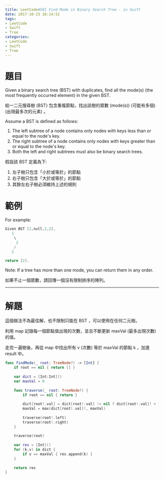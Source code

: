 ```yaml
---
title: LeetCode#501 Find Mode in Binary Search Tree - in Swift
date: 2017-10-23 16:14:51
tags:
- LeetCode
- Swift
- Tree
categories:
- LeetCode
- Swift
- Tree
---
```


# 題目
Given a binary search tree (BST) with duplicates, find all the mode(s) (the most frequently occurred element) in the given BST.

給一二元搜尋樹 (BST) 包含重複節點，找出該樹的眾數 (mode(s)) (可能有多個) (出現最多次的元素) 。

Assume a BST is defined as follows:

1. The left subtree of a node contains only nodes with keys less than or equal to the node's key.
2. The right subtree of a node contains only nodes with keys greater than or equal to the node's key.
3. Both the left and right subtrees must also be binary search trees.

假設該 BST 定義為下:

1. 左子樹只包含「小於或等於」的節點
2. 右子樹只包含「大於或等於」的節點
3. 其餘左右子樹必須維持上述的規則

# 範例

For example:
``` swift
Given BST [1,null,2,2],
   1
    \
     2
    /
   2

return [2].
```

Note: If a tree has more than one mode, you can return them in any order.

如果不止一個眾數，請回傳一個沒有限制排序的陣列。

---

# 解題

這個做法不為最佳解，也不限制只能在 BST ，可以使用在任何二元樹。

利用 map 記錄每一個節點值出現的次數，並且不斷更新 maxVal (最多出現次數)的值。

走完一遍樹後，再從 map 中找出所有 v (次數) 等於 maxVal 的節點 k ，加進 result 中。

``` swift
func findMode(_ root: TreeNode?) -> [Int] {
    if root == nil { return [] }
    
    var dict = [Int:Int]()
    var maxVal = 0
    
    func traverse(_ root: TreeNode?) {
        if root == nil { return }
        
        dict[root!.val] = dict[root!.val] != nil ? dict[root!.val]! + 1 : 1
        maxVal = max(dict[root!.val]!, maxVal)
        
        traverse(root!.left)
        traverse(root!.right)
    }
    
    traverse(root)
    
    var res = [Int]()
    for (k,v) in dict {
        if v == maxVal { res.append(k) }
    }
    
    return res
}
```
